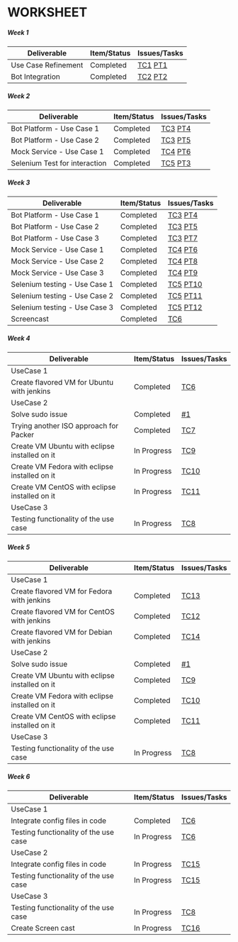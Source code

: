 # WORKSHEET


##### Week 1

| Deliverable   | Item/Status   |  Issues/Tasks
| ------------- | ------------  |  ------------
| Use Case Refinement      | Completed         |[TC1](https://trello.com/c/Y0Lggpq0) [PT1](https://www.pivotaltracker.com/story/show/152219635)
| Bot Integration      | Completed             |[TC2](https://trello.com/c/ioz5nZQC) [PT2](https://www.pivotaltracker.com/story/show/152219783)

##### Week 2

| Deliverable   | Item/Status   |  Issues/Tasks
| ------------- | ------------  |  ------------
| Bot Platform - Use Case 1     | Completed        |[TC3](https://trello.com/c/UdeMZwB2) [PT4](https://www.pivotaltracker.com/story/show/152219898)
| Bot Platform - Use Case 2            |  Completed        |[TC3](https://trello.com/c/UdeMZwB2) [PT5](https://www.pivotaltracker.com/story/show/152221185)
| Mock Service - Use Case 1      | Completed            |  [TC4](https://trello.com/c/wm2htHJN) [PT6](https://www.pivotaltracker.com/story/show/152219339)
| Selenium Test for interaction | Completed | [TC5](https://trello.com/c/hGyeTPnd) [PT3](https://www.pivotaltracker.com/story/show/152253271)

##### Week 3

| Deliverable   | Item/Status   |  Issues/Tasks
| ------------- | ------------  |  ------------
| Bot Platform - Use Case 1     | Completed        |[TC3](https://trello.com/c/UdeMZwB2) [PT4](https://www.pivotaltracker.com/story/show/152219898)
| Bot Platform - Use Case 2            |  Completed        |[TC3](https://trello.com/c/UdeMZwB2) [PT5](https://www.pivotaltracker.com/story/show/152221185)
| Bot Platform - Use Case 3            |  Completed       |[TC3](https://trello.com/c/UdeMZwB2) [PT7](https://www.pivotaltracker.com/story/show/152255653)
| Mock Service - Use Case 1      | Completed           |  [TC4](https://trello.com/c/wm2htHJN) [PT6](https://www.pivotaltracker.com/story/show/152219339)
| Mock Service - Use Case 2      | Completed          |  [TC4](https://trello.com/c/wm2htHJN) [PT8](https://www.pivotaltracker.com/story/show/152219426) 
| Mock Service - Use Case 3      | Completed           |  [TC4](https://trello.com/c/wm2htHJN) [PT9](https://www.pivotaltracker.com/story/show/152219575) 
| Selenium testing - Use Case 1      | Completed           |  [TC5](https://trello.com/c/hGyeTPnd) [PT10](https://www.pivotaltracker.com/story/show/152224799)
| Selenium testing - Use Case 2      | Completed           |  [TC5](https://trello.com/c/hGyeTPnd) [PT11](https://www.pivotaltracker.com/story/show/152224802)
| Selenium testing - Use Case 3      | Completed           |  [TC5](https://trello.com/c/hGyeTPnd) [PT12](https://www.pivotaltracker.com/story/show/152224808)
| Screencast      | Completed       | [TC6](https://trello.com/c/BSYHFry7)

##### Week 4

| Deliverable   | Item/Status   |  Issues/Tasks
| ------------- | ------------  |  ------------
| UseCase 1
| Create flavored VM for Ubuntu with jenkins | Completed   | [TC6](https://trello.com/c/EqMuQDgU)
| UseCase 2
| Solve sudo issue      | Completed         |[#1](https://github.ncsu.edu/bbansal/AutoBots/issues/1)
| Trying another ISO approach for Packer | Completed  | [TC7](https://trello.com/c/s5FlQovw)
| Create VM Ubuntu with eclipse installed on it  | In Progress  | [TC9](https://trello.com/c/A6MT3Glc)
| Create VM Fedora with eclipse installed on it  | In Progress  | [TC10](https://trello.com/c/6CZgYUIK)
| Create VM CentOS with eclipse installed on it  | In Progress  | [TC11](https://trello.com/c/3NMwwmRU)
| UseCase 3
| Testing functionality of the use case  | In Progress | [TC8](https://trello.com/c/MkZiU1vL)

##### Week 5

| Deliverable   | Item/Status   |  Issues/Tasks
| ------------- | ------------  |  ------------
| UseCase 1
| Create flavored VM for Fedora with jenkins | Completed   | [TC13](https://trello.com/c/Q6pWhWLy)
| Create flavored VM for CentOS with jenkins | Completed   | [TC12](https://trello.com/c/MmNVjdVA)
| Create flavored VM for Debian with jenkins | Completed   | [TC14](https://trello.com/c/KgAJ6dzb)
| UseCase 2
| Solve sudo issue      | Completed         |[#1](https://github.ncsu.edu/bbansal/AutoBots/issues/1)
| Create VM Ubuntu with eclipse installed on it  | Completed  | [TC9](https://trello.com/c/A6MT3Glc)
| Create VM Fedora with eclipse installed on it  | Completed  | [TC10](https://trello.com/c/6CZgYUIK)
| Create VM CentOS with eclipse installed on it  | Completed  | [TC11](https://trello.com/c/3NMwwmRU)
| UseCase 3
| Testing functionality of the use case  | In Progress | [TC8](https://trello.com/c/MkZiU1vL)

##### Week 6

| Deliverable   | Item/Status   |  Issues/Tasks
| ------------- | ------------  |  ------------
| UseCase 1
| Integrate config files in code | Completed   | [TC6](https://trello.com/c/EqMuQDgU)
| Testing functionality of the use case  | In Progress | [TC6](https://trello.com/c/EqMuQDgU)
| UseCase 2
| Integrate config files in code | In Progress         |[TC15](https://trello.com/c/s5FlQovw)
| Testing functionality of the use case  | In Progress | [TC15](https://trello.com/c/s5FlQovw)
| UseCase 3
| Testing functionality of the use case  | In Progress | [TC8](https://trello.com/c/MkZiU1vL)
| Create Screen cast  | In Progress | [TC16](https://trello.com/c/uxvJq3AH)
